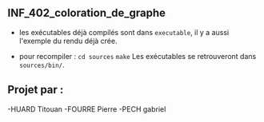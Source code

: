 ## INF_402_coloration_de_graphe

- les exécutables déjà compilés sont dans `executable`, il y a aussi l'exemple du rendu déjà crée.

- pour recompiler :
    `cd sources`
    `make`
    Les exécutables se retrouveront dans `sources/bin/`.

## Projet par :
-HUARD Titouan
-FOURRE Pierre
-PECH gabriel
